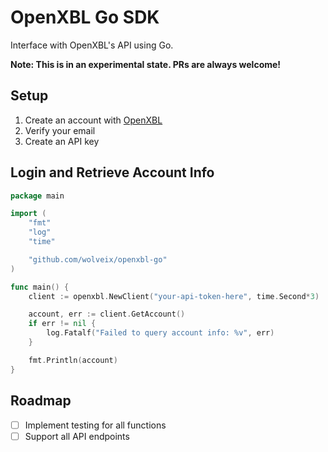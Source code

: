 # OpenXBL Go SDK
Interface with OpenXBL's API using Go.

**Note: This is in an experimental state. PRs are always welcome!**

## Setup

1. Create an account with [OpenXBL](https://xbl.io/)
2. Verify your email
3. Create an API key

## Login and Retrieve Account Info

```go
package main

import (
	"fmt"
	"log"
	"time"

	"github.com/wolveix/openxbl-go"
)

func main() {
	client := openxbl.NewClient("your-api-token-here", time.Second*3)

	account, err := client.GetAccount()
	if err != nil {
		log.Fatalf("Failed to query account info: %v", err)
	}

	fmt.Println(account)
}
```

## Roadmap

- [ ] Implement testing for all functions
- [ ] Support all API endpoints